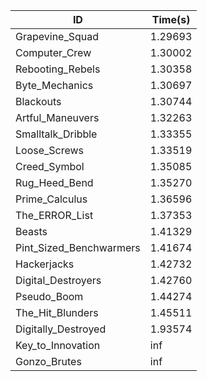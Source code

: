|ID|Time(s)|
|-|-|
|Grapevine_Squad|1.29693|
|Computer_Crew|1.30002|
|Rebooting_Rebels|1.30358|
|Byte_Mechanics|1.30697|
|Blackouts|1.30744|
|Artful_Maneuvers|1.32263|
|Smalltalk_Dribble|1.33355|
|Loose_Screws|1.33519|
|Creed_Symbol|1.35085|
|Rug_Heed_Bend|1.35270|
|Prime_Calculus|1.36596|
|The_ERROR_List|1.37353|
|Beasts|1.41329|
|Pint_Sized_Benchwarmers|1.41674|
|Hackerjacks|1.42732|
|Digital_Destroyers|1.42760|
|Pseudo_Boom|1.44274|
|The_Hit_Blunders|1.45511|
|Digitally_Destroyed|1.93574|
|Key_to_Innovation|inf|
|Gonzo_Brutes|inf|
